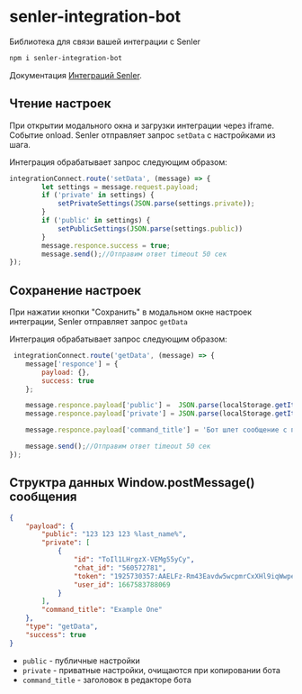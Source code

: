 # senler-integration-bot


Библиотека для связи вашей интеграции с Senler


```sh
npm i senler-integration-bot
```

Документация [Интеграций Senler](https://app.gitbook.com/o/-L_IF5TbiMa8dxgx_94P/s/-L_IF5Te3IJsAOAjS0Js/~/changes/5KXCjOJaCW3x6DidncV4/chat-boty-integracii).

## Чтение настроек
При открытии модального окна и загрузки интеграции через iframe. Событие onload. Senler отправляет запрос `setData` c настройками из шага.

Интеграция обрабатывает запрос следующим образом:
```js
integrationConnect.route('setData', (message) => {
        let settings = message.request.payload;
        if ('private' in settings) {
            setPrivateSettings(JSON.parse(settings.private));
        }
        if ('public' in settings) {
            setPublicSettings(JSON.parse(settings.public))
        }
        message.responce.success = true;
        message.send();//Отправим ответ timeout 50 сек
});
```

## Сохранение настроек
При нажатии кнопки "Сохранить" в модальном окне настроек интеграции, Senler отправляет запрос `getData`

Интеграция обрабатывает запрос следующим образом:
```js
 integrationConnect.route('getData', (message) => {
    message['responce'] = {
        payload: {},
        success: true
    };

    message.responce.payload['public'] =  JSON.parse(localStorage.getItem('public_settings'));
    message.responce.payload['private'] = JSON.parse(localStorage.getItem('private_settings'));

    message.responce.payload['command_title'] = 'Бот шлет сообщение с подписчиком';

    message.send();//Отправим ответ timeout 50 сек
});
```
## Cтруктра данных  Window.postMessage() сообщения
```json
{
    "payload": {
        "public": "123 123 123 %last_name%",
        "private": [
            {
                "id": "ToIl1LHrgzX-VEMg55yCy",
                "chat_id": "560572781",
                "token": "1925730357:AAELFz-Rm43Eavdw5wcpmrCxXHl9iqWwpe0",
                "user_id": 1667583788069
            }
        ],
        "command_title": "Example One"
    },
    "type": "getData",
    "success": true    
}
```
- `public` - публичные настройки
- `private` - приватные настройки, очищаются при копировании бота
- `command_title` - заголовок в редакторе бота
